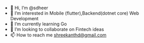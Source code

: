 - 👋 Hi, I’m @sdheer
- 👀 I’m interested in Mobile (flutter),Backend(dotnet core) Web Development
- 🌱 I’m currently learning Go
- 💞️ I’m looking to collaborate on Fintech ideas
- 📫 How to reach me shreekanthd@gmail.com

<!---
sdheer/sdheer is a ✨ special ✨ repository because its `README.md` (this file) appears on your GitHub profile.
You can click the Preview link to take a look at your changes.
--->

